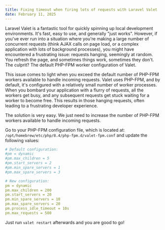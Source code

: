 ```yaml
---
title: Fixing timeout when firing lots of requests with Laravel Valet
date: February 11, 2025
---
```


Laravel Valet is a fantastic tool for quickly spinning up local development environments. It's fast, easy to
use, and generally "just works". However, if you've ever run into a situation where you're making a large number
of concurrent requests (think AJAX calls on page load, or a complex application with lots of background
processes), you might have encountered a frustrating issue: requests hanging, seemingly at random. You refresh
the page, and sometimes things work, sometimes they don't. The culprit? The default PHP-FPM worker configuration
of Valet.

This issue comes to light when you exceed the default number of PHP-FPM workers available to handle
incoming requests. Valet uses PHP-FPM, and by default, it's configured with a relatively small number of worker
processes. When you bombard your application with a flurry of requests, all the workers get busy, and any
subsequent requests get stuck waiting for a worker to become free. This results in those hanging requests, often
leading to a frustrating developer experience.

The solution is very easy. We just need to increase the number of PHP-FPM workers available to handle incoming
requests.

Go to your PHP-FPM configuration file, which is located at:
`/opt/homebrew/etc/php/8.4/php-fpm.d/valet-fpm.conf` and update the following values:

```yaml
# Default configuration:
#pm = dynamic
#pm.max_children = 5
#pm.start_servers = 2
#pm.min_spare_servers = 1
#pm.max_spare_servers = 3

# New configuration:
pm = dynamic
pm.max_children = 200
pm.start_servers = 20
pm.min_spare_servers = 10
pm.max_spare_servers = 20
pm.process_idle_timeout = 10s
pm.max_requests = 500
```

Just run `valet restart` afterwards and you are good to go!
